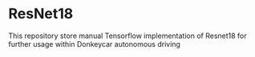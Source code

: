 # ResNet18
 This repository store manual Tensorflow implementation of Resnet18 for further usage within Donkeycar autonomous driving
